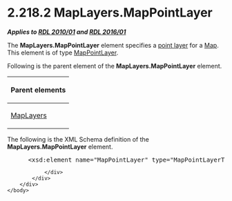 <html dir="LTR" xmlns:mshelp="http://msdn.microsoft.com/mshelp" xmlns:ddue="http://ddue.schemas.microsoft.com/authoring/2003/5" xmlns:xlink="http://www.w3.org/1999/xlink" xmlns:tool="http://www.microsoft.com/tooltip">
    <head>
        <meta http-equiv="Content-Type" content="text/html; CHARSET=utf-8"></meta>
        <meta name="save" content="history"></meta>
        <title>2.218.2 MapLayers.MapPointLayer</title>
        <xml>
            <mshelp:toctitle title="2.218.2 MapLayers.MapPointLayer"></mshelp:toctitle>
            <mshelp:rltitle title="[MS-RDL]: MapLayers.MapPointLayer"></mshelp:rltitle>
            <mshelp:keyword index="A" term="915641a7-53a6-4b29-b674-24f35e270853"></mshelp:keyword>
            <mshelp:attr name="DCSext.ContentType" value="open specification"></mshelp:attr>
            <mshelp:attr name="AssetID" value="915641a7-53a6-4b29-b674-24f35e270853"></mshelp:attr>
            <mshelp:attr name="TopicType" value="kbRef"></mshelp:attr>
            <mshelp:attr name="DCSext.Title" value="[MS-RDL]: MapLayers.MapPointLayer" />
        </xml>
    </head>
    <body>
        <div id="header">
            <h1 class="heading">2.218.2 MapLayers.MapPointLayer</h1>
        </div>
        <div id="mainSection">
            <div id="mainBody">
                <div id="allHistory" class="saveHistory"></div>
                <div id="sectionSection0" class="section" name="collapseableSection">
                    

<p><b><i>Applies to </i></b><a href="3428e690-a348-4ec7-8a6a-8efb42d2cdee.htm"><b><i>RDL 2010/01</i></b></a><b><i>
and </i></b><a href="52ce3983-2bfc-4e72-9359-42aaf5fe4509.htm"><b><i>RDL 2016/01</i></b></a></p>

<p>The <b>MapLayers.MapPointLayer</b> element specifies a <a href="b2482b3f-74ab-4ca8-a9e5-c07955011743.htm#gt_8cc76ec5-c7e5-4806-a701-4487f95363d0">point layer</a> for a <a href="fd166dd8-6772-4507-b3f6-50a2b7cfd6ac.htm">Map</a>. This element is of
type <a href="aa1875f4-9842-4672-86d6-306ba5a075aa.htm">MapPointLayer</a>.</p>

<p>Following is the parent element of the <b>MapLayers.MapPointLayer</b>
element.</p>

<table>
 <thead>
  <tr>
   <th>
   <p>Parent elements</p>
   </th>
  </tr>
 </thead>
 <tr>
  <td>
  <p><a href="6e3c29b0-8940-48ac-a950-d3db026f8e08.htm">MapLayers</a></p>
  </td>
 </tr>
</table>

<p>The following is the XML Schema definition of the <b>MapLayers.MapPointLayer</b>
element.           </p>

<dl>
<dd>
<div><pre> &lt;xsd:element name=&quot;MapPointLayer&quot; type=&quot;MapPointLayerType&quot; /&gt;
</pre></div>
</dd></dl>


                </div>
            </div>
        </div>
    </body>
</html>